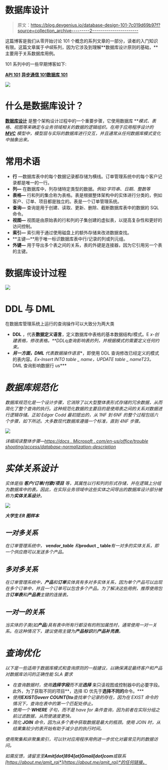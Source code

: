 # 数据库设计

> 原文：<https://blog.devgenius.io/database-design-101-7c019d69b97f?source=collection_archive---------2----------------------->

这篇博客是我们从零开始讨论 101 个概念的系列文章的一部分，读者的入门知识有限。这篇文章属于*中级*系列，因为它涉及到理解**数据库设计原则的基础，**主要用于关系数据库用例。

101 系列中的一些早期博客如下:

[**API 101**](/api-101-773ec501b485) [**异步通信 101**](/async-communication-101-b04d5c95333a)[**数据库 101**](/database-101-13d593ec4078)

![](img/45987472ce0386d600b6c3932b976bbe.png)

# 什么是数据库设计？

[**数据库设计**](https://en.wikipedia.org/wiki/Database_design) 是整个架构设计过程中的一个重要步骤，它使用数据库 ***模式、表格、视图等来确定与业务领域相关的数据的逻辑组织。*在用于应用程序设计的 [**MVC**](https://en.wikipedia.org/wiki/Model%E2%80%93view%E2%80%93controller) 模型中，模型层与实际的数据库进行交互，并且通常从任何数据库模式变化中抽象出来。**

# 常用术语

*   **行** —数据库表中的每个数据记录都存储为横线。订单管理系统中的每个客户记录都是唯一的一行。
*   **列—** 在数据库中，列存储特定类型的数据。*例如:字符串、日期、整数等*
*   **表格—** 行和列的集合称为表格。表是根据整体架构中的实体进行分类的，例如客户、订单、项目都是独立的。表是一个订单管理系统。
*   **查询—** 查询是用于创建、读取、更新、删除、截断数据库表中的数据的 SQL 命令。
*   **视图—** 视图是由原始表的行和列的子集创建的虚拟表，以提高复杂性和更好的访问控制。
*   **索引—** 索引用于通过使用磁盘上的额外存储来改进数据查找。
*   **主键—**用于唯一标识数据库表中行/记录的列或列元组。
*   **外键—** 用于导出多个表之间的关系，表的外键是连接器，因为它引用另一个表的主键。

# 数据库设计过程

![](img/4a5cc2018fc9ad8d3d224b1fd7889e66.png)

# DDL 与 DML

在数据库管理系统上运行的查询操作可以大致分为两大类

*   **DDL** ，代表**数据定义语言**，定义数据库中表格的基本数据结构/模式。E *x-创建表格，修改表格。**DDL*q*查询影响表的列，并根据模式的需要定义任何约束。*
*   ***另一方面，DML** 代表**数据操作语言**，即使用 DDL 查询修改已经定义的模式的表内容。**E*x-Insert INTO table _ name，UPDATE table _ name*T23*。* DML 查询影响数据行 us***

# *数据库规范化*

*数据库规范化是一个设计步骤，它消除了以大型整体表形式存储的冗余数据，从而简化了整个查询的执行。这种规范化数据的主要目的是使用表之间的关系对数据进行逻辑存储。正如 Edgar Codd 最初提出的，从 1NF 到 6NF 的整个过程包括六个步骤，如下所述。大多数现代数据库遵循一个标准，直到 4NF 步骤。*

*![](img/3837e78b15aaa19157aea0672774e3e2.png)*

*详细阅读整体步骤—[https://docs . Microsoft . com/en-us/office/trouble shooting/access/database-normalization-description](https://docs.microsoft.com/en-us/office/troubleshoot/access/database-normalization-description)*

# *实体关系设计*

*实体是指 ***客户/订单/付款/项目*** 等，其属性以行和列的形式存储，并在逻辑上分组为数据库中的表。因此，在实际业务领域中这些实体之间导出的数据库设计部分被称为**实体关系设计**。*

*![](img/15635df0188096c9da64dbd6807c2549.png)*

***大学生 ER 图样本***

## *一对多关系*

*在订单管理系统中， ***vendor_table*** 和***product _ table***有一对多的实体关系，即一个供应商可以发送多个产品。*

## *多对多关系*

*在订单管理系统中，**产品**和**订单**实体具有多对多实体关系，因为单个产品可以出现在多个订单中，并且一个订单可以包含多个产品。为了解决这些用例，推荐使用包含**订单表**和**产品表**主键的连接表。*

## *一对一的关系*

*当实体的子类(如**产品**)具有表中所有行都没有的附加属性时，通常使用一对一关系。在这种情况下，建议使用主键为**产品标识**的**产品补充表**。*

# *查询优化*

*以下是一些适用于数据库模式和查询原则的一般建议，以确保满足最终客户和产品对数据库访问的正确性能 SLA 要求*

*   *在查询数据时，使用**选择字段**而不是**选择*** 来只读视图或控制器中的必要字段。此外，为了获取不同的项目**，选择 ID 优先于**选择不同的**命令。***
*   *使用**EXIST()**over**r COUNT()to**查找单个记录的存在，因为在 EXIST 命令的情况下，查询在表中的第一个匹配处停止。*
*   *使用一个 **WHERE** 子句，而不是 have for 条件查询，因为前者在实际分组之前过滤数据，从而使速度更快。*
*   *简化 **JOIN** 命令，因为从多个表中获取数据是最大的瓶颈。使用 JOIN 时，从结果集较少的表开始有助于减少总的执行时间。*

*使用聚集和非聚集索引，可以针对应用程序用例进一步优化对最常见列的数据访问。*

**如需反馈，请留言至****Amit[dot]894[at]Gmail[dot]com****或联系*[*https://about.me/amit_raj*](https://about.me/amit_raj)*的任何链接。**
